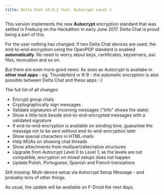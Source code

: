 ```yaml
---
title: Delta Chat v0.9.2 feat. Autocrypt Level 1
---
```


This version implements the new **Autocrypt** encryption standard that was settled in Freiburg on the Hackathon in early June 2017.
Delta Chat is proud being a part of this.

For the user nothing has changed: If two Delta Chat devices are used, the end-to-end-encryption using the OpenPGP standard is enabled **automatically**.
No need to worry about keys, certificates, keyservers, asc files, revocation and so on.

But there are even more good news: As soon as Autocrypt is availabe in **other mail apps** - eg. Thunderbird or K-9 - the automatic encryption is also possible between Delta Chat and these apps :-)

The full list of all changes:

* Encrypt group chats
* Cryptographically sign messages
* Validate signatures of incoming messages ("Info" shows the state)
* Show a little lock beside end-to-end-encrypted messages with a validated signature
* If end-to-end-encryption is available on sending time, guarantee the message not to be sent without end-to-end-encryption later
* Show special characters in HTML-mails
* Help MUAs on showing chat threads
* Show attachments from multipart/alternative structures
* Upgrade from Autocrypt Level 0 to Level 1; as the levels are not compatible, encryption on mixed setups does not happen
* Update Polish, Portuguese, Spanish and French translations

Still missing: Multi-device setup via Autocrypt Setup Message - and probably tons of other things.

As usual, the update will be available on F-Droid the next days.

